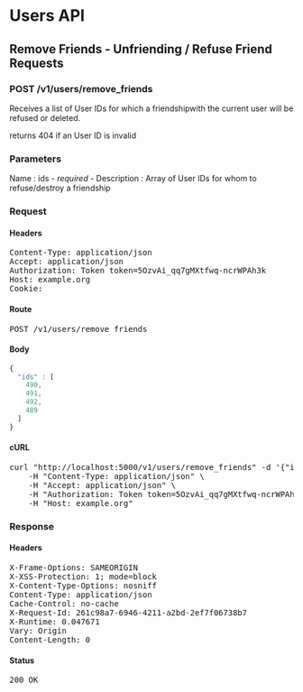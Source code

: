 # Users API

## Remove Friends - Unfriending / Refuse Friend Requests

### POST /v1/users/remove_friends

Receives a list of User IDs for which a friendshipwith the current user will be refused or deleted.

returns 404 if an User ID is invalid

### Parameters

Name : ids *- required -*
Description : Array of User IDs for whom to refuse/destroy a friendship

### Request

#### Headers

<pre>Content-Type: application/json
Accept: application/json
Authorization: Token token=5OzvAi_qq7gMXtfwq-ncrWPAh3k
Host: example.org
Cookie: </pre>

#### Route

<pre>POST /v1/users/remove_friends</pre>

#### Body
```javascript
{
  "ids" : [
    490,
    491,
    492,
    489
  ]
}
```


#### cURL

<pre class="request">curl &quot;http://localhost:5000/v1/users/remove_friends&quot; -d &#39;{&quot;ids&quot;:[490,491,492,489]}&#39; -X POST \
	-H &quot;Content-Type: application/json&quot; \
	-H &quot;Accept: application/json&quot; \
	-H &quot;Authorization: Token token=5OzvAi_qq7gMXtfwq-ncrWPAh3k&quot; \
	-H &quot;Host: example.org&quot;</pre>

### Response

#### Headers

<pre>X-Frame-Options: SAMEORIGIN
X-XSS-Protection: 1; mode=block
X-Content-Type-Options: nosniff
Content-Type: application/json
Cache-Control: no-cache
X-Request-Id: 261c98a7-6946-4211-a2bd-2ef7f06738b7
X-Runtime: 0.047671
Vary: Origin
Content-Length: 0</pre>

#### Status

<pre>200 OK</pre>

